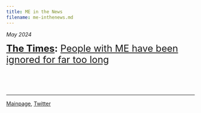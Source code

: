 ```yaml
---
title: ME in the News
filename: me-inthenews.md
---
```

*May 2024*

<span style="font-size:1.8em;"> **[The Times](https://www.thetimes.co.uk/article/people-with-me-have-been-ignored-for-far-too-long-gv2nhq28m):** [People with ME have been ignored for far too long](https://archive.is/SkZ36) </span>


<br/><br/><br/>

---

[Mainpage](https://me-cfs.github.io), [Twitter](https://twitter.com/yann_mecfs)
